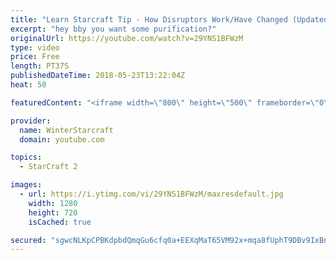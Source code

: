```yaml
---
title: "Learn Starcraft Tip - How Disruptors Work/Have Changed (Updated Patch 4.0 2018)"
excerpt: "hey bby you want some purification?"
originalUrl: https://youtube.com/watch?v=29YNS1BFWzM
type: video
price: Free
length: PT37S
publishedDateTime: 2018-05-23T13:22:04Z
heat: 50

featuredContent: "<iframe width=\"800\" height=\"500\" frameborder=\"0\" src=\"https://www.youtube.com/embed/29YNS1BFWzM\" allow=\"accelerometer; autoplay; encrypted-media; gyroscope; picture-in-picture\" allowfullscreen></iframe>"

provider:
  name: WinterStarcraft
  domain: youtube.com

topics:
  - StarCraft 2

images:
  - url: https://i.ytimg.com/vi/29YNS1BFWzM/maxresdefault.jpg
    width: 1280
    height: 720
    isCached: true

secured: "sgwcNLKpCPBKdpbdQmqGu6cfq0a+EEXqMaT65VM92x+mqa8fUphT9DBv9IxBnQsJCvhQA3veBM+8KxAjQvawkK868iEQWNxQ9gtyjI4yPfCFqq0yWom39Hcd2dvkMzC90Q/44M0qDeLxI9wHsmDO7awu1wTvT624musUKe2eAjNHI6yu/BPREyITBqp2EOyq6Zbv9+A2//mThYq1x9fgr19h8HyVBgg5vv9R79PJPJFDe/f+5NGLIJ1kbCFm8o/xrm8lir7PU90Yd5AsvCIaLhG2eVzcikpsbtOqTa8+NU9fQeYHj+R2Y4Z7KR7JTx2AocFN+H2DDYNHWv40JxdRrWx+iCra1QoKAJsIRrpkEbo1VCdtB18VNmcutYl8NnqplkYxdqHVItVYxN+JqfdLX02YiXFG5G3ypjIZo4fBoUA=;APDsWUd8qIH0omtOUbPv5g=="
---
```



